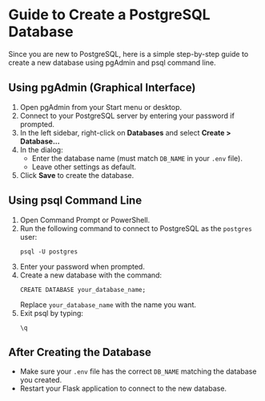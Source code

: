 # Guide to Create a PostgreSQL Database

Since you are new to PostgreSQL, here is a simple step-by-step guide to create a new database using pgAdmin and psql command line.

## Using pgAdmin (Graphical Interface)

1. Open pgAdmin from your Start menu or desktop.
2. Connect to your PostgreSQL server by entering your password if prompted.
3. In the left sidebar, right-click on **Databases** and select **Create > Database...**
4. In the dialog:
   - Enter the database name (must match `DB_NAME` in your `.env` file).
   - Leave other settings as default.
5. Click **Save** to create the database.

## Using psql Command Line

1. Open Command Prompt or PowerShell.
2. Run the following command to connect to PostgreSQL as the `postgres` user:
   ```
   psql -U postgres
   ```
3. Enter your password when prompted.
4. Create a new database with the command:
   ```
   CREATE DATABASE your_database_name;
   ```
   Replace `your_database_name` with the name you want.
5. Exit psql by typing:
   ```
   \q
   ```

## After Creating the Database

- Make sure your `.env` file has the correct `DB_NAME` matching the database you created.
- Restart your Flask application to connect to the new database.


